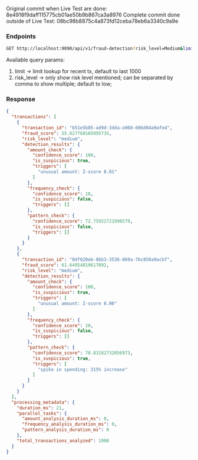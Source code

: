 Original commit when Live Test are done: 8e4918f9daff115775cb01ae50b9b867ca3a8976
Complete commit done outside of Live Test: 08bc98b8875c4a873fd12ceba78eb6a3340c9a9e

### Endpoints

```bash
GET http://localhost:9090/api/v1/fraud-detection?risk_level=Medium&limit=10000
```

Available query params:
1. limit -> limit lookup for recent tx, default to last 1000
1. risk_level -> only show risk level mentioned; can be separated by comma to show multiple; default to low;


### Response

```json
{
  "transactions": [
    {
      "transaction_id": "b51e5b85-ad9d-3dda-a968-60bd04a9afe4",
      "fraud_score": 55.827768165995735,
      "risk_level": "medium",
      "detection_results": {
        "amount_check": {
          "confidence_score": 100,
          "is_suspicious": true,
          "triggers": [
            "unusual amount: Z-score 8.01"
          ]
        },
        "frequency_check": {
          "confidence_score": 10,
          "is_suspicious": false,
          "triggers": []
        },
        "pattern_check": {
          "confidence_score": 72.75922721998579,
          "is_suspicious": false,
          "triggers": []
        }
      }
    },
    {
      "transaction_id": "0df020eb-8bb3-3536-869a-7bc850a9acbf",
      "fraud_score": 61.64954819617092,
      "risk_level": "medium",
      "detection_results": {
        "amount_check": {
          "confidence_score": 100,
          "is_suspicious": true,
          "triggers": [
            "unusual amount: Z-score 8.00"
          ]
        },
        "frequency_check": {
          "confidence_score": 20,
          "is_suspicious": false,
          "triggers": []
        },
        "pattern_check": {
          "confidence_score": 78.83182732056973,
          "is_suspicious": true,
          "triggers": [
            "spike in spending: 315% increase"
          ]
        }
      }
    }
  ],
  "processing_metadata": {
    "duration_ms": 21,
    "parallel_tasks": {
      "amount_analysis_duration_ms": 0,
      "frequency_analysis_duration_ms": 0,
      "pattern_analysis_duration_ms": 0
    },
    "total_transactions_analyzed": 1000
  }
}
```
